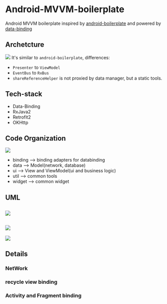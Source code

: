# Android-MVVM-boilerplate
Android MVVM boilerplate inspired by [android-boilerplate](https://github.com/ribot/android-boilerplate) and powered by [data-binding](https://developer.android.com/topic/libraries/data-binding/index.html)

## Archetcture
![](https://cdn.rawgit.com/njleonzhang/Android-MVVM-boilerplate/master/assets/archtecure.png)
It's similar to `android-boilerplate`, differences:
* `Presenter` to `ViewModel`
* `EventBus` to `RxBus`
* `shareReferenceHelper` is not proxied by data manager, but a static tools.

## Tech-stack
* Data-Binding
* RxJava2
* Retrofit2
* OKHttp

## Code Organization
![](https://cdn.rawgit.com/njleonzhang/Android-MVVM-boilerplate/master/assets/code_organization.png)

* binding —> binding adapters for databinding
* data —> Model(network, database)
* ui —> View and ViewModel(ui and business logic)
* util —> common tools
* widget —> common widget

## UML
![](https://cdn.rawgit.com/njleonzhang/Android-MVVM-boilerplate/master/assets/uml2.png)
---
![](https://cdn.rawgit.com/njleonzhang/Android-MVVM-boilerplate/master/assets/uml1.png)
---
![](https://cdn.rawgit.com/njleonzhang/Android-MVVM-boilerplate/master/assets/uml3.png)

## Details

### NetWork

### recycle view binding

### Activity and Fragment binding

